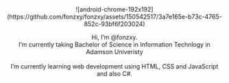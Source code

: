 
<center>
![android-chrome-192x192](https://github.com/fonzxy/fonzxy/assets/150542517/3a7e165e-b73c-4765-852c-93bf6f203024)


Hi, I’m @fonzxy. <br>
I’m currently taking Bachelor of Science in Information Technlogy in Adamson Univeristy <br><br>
I’m currently learning web development using HTML, CSS and JavaScript and also C#. 


</center>

<!---
fonzxy/fonzxy is a ✨ special ✨ repository because its `README.md` (this file) appears on your GitHub profile.
You can click the Preview link to take a look at your changes.
--->
